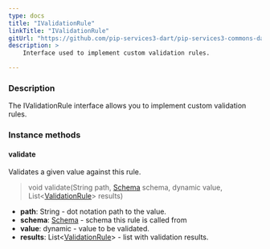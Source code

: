 ```yaml
---
type: docs
title: "IValidationRule"
linkTitle: "IValidationRule"
gitUrl: "https://github.com/pip-services3-dart/pip-services3-commons-dart"
description: >
    Interface used to implement custom validation rules.

---
```


### Description

The IValidationRule interface allows you to implement custom validation rules.

### Instance methods

#### validate
Validates a given value against this rule.

> void validate(String path, [Schema](../schema) schema, dynamic value, List<[ValidationRule](../validation_result)> results)

- **path**: String - dot notation path to the value.
- **schema**: [Schema](../schema) - schema this rule is called from
- **value**: dynamic - value to be validated.
- **results**: List<[ValidationRule](../validation_result)> - list with validation results.
